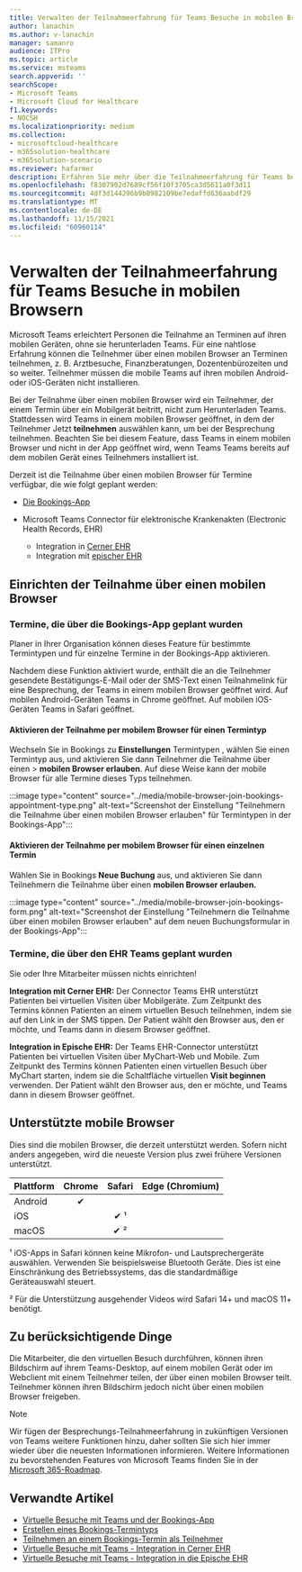 ```yaml
---
title: Verwalten der Teilnahmeerfahrung für Teams Besuche in mobilen Browsern
author: lanachin
ms.author: v-lanachin
manager: samanro
audience: ITPro
ms.topic: article
ms.service: msteams
search.appverid: ''
searchScope:
- Microsoft Teams
- Microsoft Cloud for Healthcare
f1.keywords:
- NOCSH
ms.localizationpriority: medium
ms.collection:
- microsoftcloud-healthcare
- m365solution-healthcare
- m365solution-scenario
ms.reviewer: hafarmer
description: Erfahren Sie mehr über die Teilnahmeerfahrung für Teams besuche in mobilen Browsern.
ms.openlocfilehash: f8307902d7689cf56f10f3705ca3d5611a0f3d11
ms.sourcegitcommit: 4df3d144296b9b8982109be7edaffd636aabdf29
ms.translationtype: MT
ms.contentlocale: de-DE
ms.lasthandoff: 11/15/2021
ms.locfileid: "60960114"
---
```

# <a name="manage-the-join-experience-for-teams-virtual-visits-on-mobile-browsers"></a>Verwalten der Teilnahmeerfahrung für Teams Besuche in mobilen Browsern

Microsoft Teams erleichtert Personen die Teilnahme an Terminen auf ihren mobilen Geräten, ohne sie herunterladen Teams. Für eine nahtlose Erfahrung können die Teilnehmer über einen mobilen Browser an Terminen teilnehmen, z. B. Arztbesuche, Finanzberatungen, Dozentenbürozeiten und so weiter. Teilnehmer müssen die mobile Teams auf ihren mobilen Android- oder iOS-Geräten nicht installieren.

Bei der Teilnahme über einen mobilen Browser wird ein Teilnehmer, der einem Termin über ein Mobilgerät beitritt, nicht zum Herunterladen Teams. Stattdessen wird Teams in einem mobilen Browser geöffnet, in dem der Teilnehmer Jetzt **teilnehmen** auswählen kann, um bei der Besprechung teilnehmen. Beachten Sie bei diesem Feature, dass Teams in einem mobilen Browser und nicht in der App geöffnet wird, wenn Teams Teams bereits auf dem mobilen Gerät eines Teilnehmers installiert ist.

Derzeit ist die Teilnahme über einen mobilen Browser für Termine verfügbar, die wie folgt geplant werden:

- [Die Bookings-App](https://support.microsoft.com/office/apps-and-services-cc1fba57-9900-4634-8306-2360a40c665b?ui=en-us&rs=en-us&ad=us#PickTab=Bookings)
- Microsoft Teams Connector für elektronische Krankenakten (Electronic Health Records, EHR)

  - Integration in [Cerner EHR](healthcare/ehr-admin-cerner.md)
  - Integration mit [epischer EHR](healthcare/ehr-admin.md)

## <a name="set-up-mobile-browser-join"></a>Einrichten der Teilnahme über einen mobilen Browser

### <a name="appointments-scheduled-through-the-bookings-app"></a>Termine, die über die Bookings-App geplant wurden

Planer in Ihrer Organisation können dieses Feature für bestimmte Termintypen und für einzelne Termine in der Bookings-App aktivieren.

Nachdem diese Funktion aktiviert wurde, enthält die an die Teilnehmer gesendete Bestätigungs-E-Mail oder der SMS-Text einen Teilnahmelink für eine Besprechung, der Teams in einem mobilen Browser geöffnet wird. Auf mobilen Android-Geräten Teams in Chrome geöffnet. Auf mobilen iOS-Geräten Teams in Safari geöffnet.

#### <a name="turn-on-mobile-browser-join-for-an-appointment-type"></a>Aktivieren der Teilnahme per mobilem Browser für einen Termintyp

Wechseln Sie in Bookings zu **Einstellungen** Termintypen , wählen Sie einen Termintyp aus, und aktivieren Sie dann Teilnehmer die Teilnahme über einen  >   **mobilen Browser erlauben**. [](https://support.microsoft.com/office/create-an-appointment-type-810eac77-6a65-4dc8-964d-c00eadf43887) Auf diese Weise kann der mobile Browser für alle Termine dieses Typs teilnehmen.

:::image type="content" source="../media/mobile-browser-join-bookings-appointment-type.png" alt-text="Screenshot der Einstellung "Teilnehmern die Teilnahme über einen mobilen Browser erlauben" für Termintypen in der Bookings-App":::

#### <a name="turn-on-mobile-browser-join-for-an-individual-appointment"></a>Aktivieren der Teilnahme per mobilem Browser für einen einzelnen Termin

Wählen Sie in Bookings **Neue Buchung** aus, und aktivieren Sie dann Teilnehmern die Teilnahme über einen **mobilen Browser erlauben.**

:::image type="content" source="../media/mobile-browser-join-bookings-form.png" alt-text="Screenshot der Einstellung "Teilnehmern die Teilnahme über einen mobilen Browser erlauben" auf dem neuen Buchungsformular in der Bookings-App":::

### <a name="appointments-scheduled-through-the-teams-ehr-connector"></a>Termine, die über den EHR Teams geplant wurden

Sie oder Ihre Mitarbeiter müssen nichts einrichten!

**Integration mit Cerner EHR:** Der Connector Teams EHR unterstützt Patienten bei virtuellen Visiten über Mobilgeräte. Zum Zeitpunkt des Termins können Patienten an einem virtuellen Besuch teilnehmen, indem sie auf den Link in der SMS tippen. Der Patient wählt den Browser aus, den er möchte, und Teams dann in diesem Browser geöffnet.

**Integration in Epische EHR:** Der Teams EHR-Connector unterstützt Patienten bei virtuellen Visiten über MyChart-Web und Mobile. Zum Zeitpunkt des Termins können Patienten einen virtuellen Besuch über MyChart starten, indem sie die Schaltfläche virtuellen **Visit beginnen** verwenden. Der Patient wählt den Browser aus, den er möchte, und Teams dann in diesem Browser geöffnet.

## <a name="supported-mobile-browsers"></a>Unterstützte mobile Browser

Dies sind die mobilen Browser, die derzeit unterstützt werden. Sofern nicht anders angegeben, wird die neueste Version plus zwei frühere Versionen unterstützt.

|Plattform  |Chrome |Safari |Edge (Chromium)|
|---------|:---:|:---:|:---:|
|Android   |   &#x2714;      |         |         |
|iOS    |         |  &#x2714; &sup1;       |         |
|macOS     |         |  &#x2714; &sup2;    |         |

&sup1; iOS-Apps in Safari können keine Mikrofon- und Lautsprechergeräte auswählen. Verwenden Sie beispielsweise Bluetooth Geräte. Dies ist eine Einschränkung des Betriebssystems, das die standardmäßige Geräteauswahl steuert.

&sup2; Für die Unterstützung ausgehender Videos wird Safari 14+ und macOS 11+ benötigt.

## <a name="things-to-consider"></a>Zu berücksichtigende Dinge

Die Mitarbeiter, die den virtuellen Besuch durchführen, können ihren Bildschirm auf ihrem Teams-Desktop, auf einem mobilen Gerät oder im Webclient mit einem Teilnehmer teilen, der über einen mobilen Browser teilt. Teilnehmer können ihren Bildschirm jedoch nicht über einen mobilen Browser freigeben.

> [!NOTE]
> Wir fügen der Besprechungs-Teilnahmeerfahrung in zukünftigen Versionen von Teams weitere Funktionen hinzu, daher sollten Sie sich hier immer wieder über die neuesten Informationen informieren. Weitere Informationen zu bevorstehenden Features von Microsoft Teams finden Sie in der [Microsoft 365-Roadmap](https://www.microsoft.com/microsoft-365/roadmap?filters=&searchterms=microsoft%2Cteams).

## <a name="related-articles"></a>Verwandte Artikel

- [Virtuelle Besuche mit Teams und der Bookings-App](bookings-virtual-visits.md)
- [Erstellen eines Bookings-Termintyps](https://support.microsoft.com/office/create-an-appointment-type-810eac77-6a65-4dc8-964d-c00eadf43887)
- [Teilnehmen an einem Bookings-Termin als Teilnehmer](https://support.microsoft.com/office/join-a-bookings-appointment-as-an-attendee-95cea12d-2220-421f-a663-6efb20913c7f)
- [Virtuelle Besuche mit Teams - Integration in Cerner EHR](healthcare/ehr-admin-cerner.md)
- [Virtuelle Besuche mit Teams - Integration in die Epische EHR](healthcare/ehr-admin.md)
